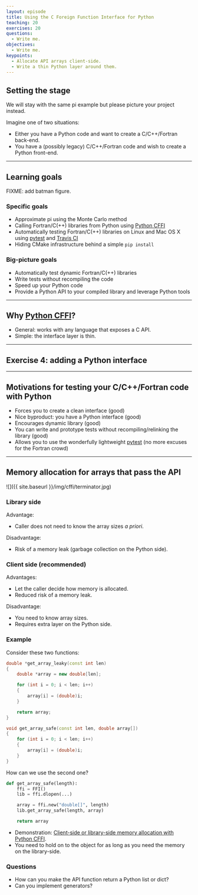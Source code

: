 ```yaml
---
layout: episode
title: Using the C Foreign Function Interface for Python
teaching: 20
exercises: 20
questions:
  - Write me.
objectives:
  - Write me.
keypoints:
  - Allocate API arrays client-side.
  - Write a thin Python layer around them.
---
```


## Setting the stage

We will stay with the same pi example but please picture your project instead.

Imagine one of two situations:

- Either you have a Python code and want to create a C/C++/Fortran back-end.
- You have a (possibly legacy) C/C++/Fortran code and wish to create a Python front-end.

---

## Learning goals

FIXME: add batman figure.

### Specific goals

- Approximate pi using the Monte Carlo method
- Calling Fortran/C(++) libraries from Python using [Python CFFI](https://cffi.readthedocs.io)
- Automatically testing Fortran/C(++) libraries on Linux and Mac OS X using
  [pytest](https://docs.pytest.org) and [Travis CI](https://travis-ci.org)
- Hiding CMake infrastructure behind a simple `pip install`


### Big-picture goals

- Automatically test dynamic Fortran/C(++) libraries
- Write tests without recompiling the code
- Speed up your Python code
- Provide a Python API to your compiled library and leverage Python tools

---

## Why [Python CFFI](https://cffi.readthedocs.io)?

- General: works with any language that exposes a C API.
- Simple: the interface layer is thin.

---

## Exercise 4: adding a Python interface














---

## Motivations for testing your C/C++/Fortran code with Python

- Forces you to create a clean interface (good)
- Nice byproduct: you have a Python interface (good)
- Encourages dynamic library (good)
- You can write and prototype tests without recompiling/relinking the library (good)
- Allows you to use the wonderfully lightweight [pytest](http://pytest.org) (no more excuses for the Fortran crowd)

---

## Memory allocation for arrays that pass the API

![]({{ site.baseurl }}/img/cffi/terminator.jpg)

### Library side

Advantage:

- Caller does not need to know the array sizes *a priori*.

Disadvantage:

- Risk of a memory leak (garbage collection on the Python side).


### Client side (recommended)

Advantages:

- Let the caller decide how memory is allocated.
- Reduced risk of a memory leak.

Disadvantage:

- You need to know array sizes.
- Requires extra layer on the Python side.


### Example

Consider these two functions:

```cpp
double *get_array_leaky(const int len)
{
    double *array = new double[len];

    for (int i = 0; i < len; i++)
    {
        array[i] = (double)i;
    }

    return array;
}

void get_array_safe(const int len, double array[])
{
    for (int i = 0; i < len; i++)
    {
        array[i] = (double)i;
    }
}
```

How can we use the second one?

```python
def get_array_safe(length):
    ffi = FFI()
    lib = ffi.dlopen(...)

    array = ffi.new("double[]", length)
    lib.get_array_safe(length, array)

    return array
```

- Demonstration: [Client-side or library-side memory allocation
  with Python CFFI](https://github.com/bast/cffi-mem-alloc-example).
- You need to hold on to the object for as long as you need the memory on the library-side.


### Questions

- How can you make the API function return a Python list or dict?
- Can you implement generators?
